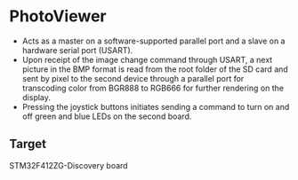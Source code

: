 # PhotoViewer
* Acts as a master on a software-supported parallel port and a slave on a hardware serial port (USART).
* Upon receipt of the image change command through USART, a next picture in the BMP format is read from the root folder of the SD card and sent by pixel to the second device through a parallel port for transcoding color from BGR888 to RGB666 for further rendering on the display. 
* Pressing the joystick buttons initiates sending a command to turn on and off green and blue LEDs on the second board.

## Target 
STM32F412ZG-Discovery board
